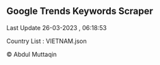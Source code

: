 

## Google Trends Keywords Scraper 
 
Last Update 26-03-2023 , 06:18:53

Country List :
VIETNAM.json



© Abdul Muttaqin 
